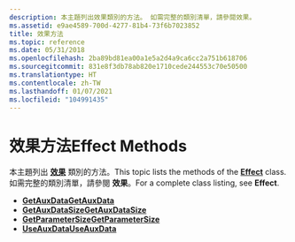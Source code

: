 ```yaml
---
description: 本主題列出效果類別的方法。 如需完整的類別清單，請參閱效果。
ms.assetid: e9ae4589-700d-4277-81b4-73f6b7023852
title: 效果方法
ms.topic: reference
ms.date: 05/31/2018
ms.openlocfilehash: 2ba89bd81ea00a1e5a2d4a9ca6cc2a751b618706
ms.sourcegitcommit: 831e8f3db78ab820e1710cede244553c70e50500
ms.translationtype: HT
ms.contentlocale: zh-TW
ms.lasthandoff: 01/07/2021
ms.locfileid: "104991435"
---
```

# <a name="effect-methods"></a><span data-ttu-id="e680e-104">效果方法</span><span class="sxs-lookup"><span data-stu-id="e680e-104">Effect Methods</span></span>

<span data-ttu-id="e680e-105">本主題列出 [**效果**](/windows/desktop/api/gdipluseffects/nl-gdipluseffects-effect) 類別的方法。</span><span class="sxs-lookup"><span data-stu-id="e680e-105">This topic lists the methods of the [**Effect**](/windows/desktop/api/gdipluseffects/nl-gdipluseffects-effect) class.</span></span> <span data-ttu-id="e680e-106">如需完整的類別清單，請參閱 **效果**。</span><span class="sxs-lookup"><span data-stu-id="e680e-106">For a complete class listing, see **Effect**.</span></span>

-   [<span data-ttu-id="e680e-107">**GetAuxData**</span><span class="sxs-lookup"><span data-stu-id="e680e-107">**GetAuxData**</span></span>](/windows/desktop/api/Gdipluseffects/nf-gdipluseffects-effect-getauxdata)
-   [<span data-ttu-id="e680e-108">**GetAuxDataSize**</span><span class="sxs-lookup"><span data-stu-id="e680e-108">**GetAuxDataSize**</span></span>](/windows/desktop/api/Gdipluseffects/nf-gdipluseffects-effect-getauxdatasize)
-   [<span data-ttu-id="e680e-109">**GetParameterSize**</span><span class="sxs-lookup"><span data-stu-id="e680e-109">**GetParameterSize**</span></span>](/windows/desktop/api/Gdipluseffects/nf-gdipluseffects-effect-getparametersize)
-   [<span data-ttu-id="e680e-110">**UseAuxData**</span><span class="sxs-lookup"><span data-stu-id="e680e-110">**UseAuxData**</span></span>](/windows/desktop/api/Gdipluseffects/nf-gdipluseffects-effect-useauxdata)

 

 



